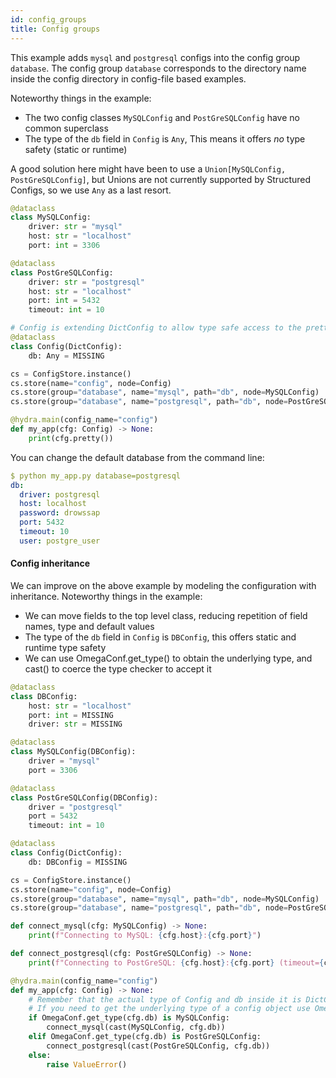 ```yaml
---
id: config_groups
title: Config groups
---
```


This example adds `mysql` and `postgresql` configs into the config group `database`.
The config group `database` corresponds to the directory name inside the config directory in config-file based examples.

Noteworthy things in the example:
 - The two config classes `MySQLConfig` and `PostGreSQLConfig` have no common superclass
 - The type of the `db` field in `Config` is `Any`, This means it offers *no* type safety (static or runtime)

A good solution here might have been to use a `Union[MySQLConfig, PostGreSQLConfig]`, but Unions are not currently
supported by Structured Configs, so we use `Any` as a last resort.

```python
@dataclass
class MySQLConfig:
    driver: str = "mysql"
    host: str = "localhost"
    port: int = 3306

@dataclass
class PostGreSQLConfig:
    driver: str = "postgresql"
    host: str = "localhost"
    port: int = 5432
    timeout: int = 10

# Config is extending DictConfig to allow type safe access to the pretty() function below
@dataclass
class Config(DictConfig):
    db: Any = MISSING

cs = ConfigStore.instance()
cs.store(name="config", node=Config)
cs.store(group="database", name="mysql", path="db", node=MySQLConfig)
cs.store(group="database", name="postgresql", path="db", node=PostGreSQLConfig)

@hydra.main(config_name="config")
def my_app(cfg: Config) -> None:
    print(cfg.pretty())
```
You can change the default database from the command line:
```yaml
$ python my_app.py database=postgresql
db:
  driver: postgresql
  host: localhost
  password: drowssap
  port: 5432
  timeout: 10
  user: postgre_user
```

#### Config inheritance
We can improve on the above example by modeling the configuration with inheritance.
Noteworthy things in the example:
- We can move fields to the top level class, reducing repetition of field names, type and default values
- The type of the `db` field in `Config` is `DBConfig`, this offers static and runtime type safety 
- We can use OmegaConf.get_type() to obtain the underlying type, and cast() to coerce the type checker to accept it

```python
@dataclass
class DBConfig:
    host: str = "localhost"
    port: int = MISSING
    driver: str = MISSING

@dataclass
class MySQLConfig(DBConfig):
    driver = "mysql"
    port = 3306

@dataclass
class PostGreSQLConfig(DBConfig):
    driver = "postgresql"
    port = 5432
    timeout: int = 10

@dataclass
class Config(DictConfig):
    db: DBConfig = MISSING

cs = ConfigStore.instance()
cs.store(name="config", node=Config)
cs.store(group="database", name="mysql", path="db", node=MySQLConfig)
cs.store(group="database", name="postgresql", path="db", node=PostGreSQLConfig)

def connect_mysql(cfg: MySQLConfig) -> None:
    print(f"Connecting to MySQL: {cfg.host}:{cfg.port}")

def connect_postgresql(cfg: PostGreSQLConfig) -> None:
    print(f"Connecting to PostGreSQL: {cfg.host}:{cfg.port} (timeout={cfg.timeout})")

@hydra.main(config_name="config")
def my_app(cfg: Config) -> None:
    # Remember that the actual type of Config and db inside it is DictConfig.
    # If you need to get the underlying type of a config object use OmegaConf.get_type:
    if OmegaConf.get_type(cfg.db) is MySQLConfig:
        connect_mysql(cast(MySQLConfig, cfg.db))
    elif OmegaConf.get_type(cfg.db) is PostGreSQLConfig:
        connect_postgresql(cast(PostGreSQLConfig, cfg.db))
    else:
        raise ValueError()
```